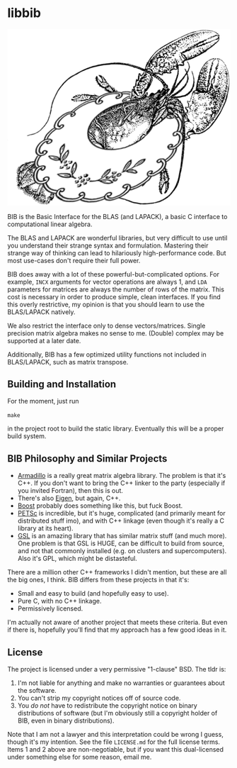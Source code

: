 # libbib

![logo](logo/logo.png)

BIB is the Basic Interface for the BLAS (and LAPACK), a basic C interface to computational linear algebra.

The BLAS and LAPACK are wonderful libraries, but very difficult to use until you understand their strange syntax and formulation.  Mastering their strange way of thinking can lead to hilariously high-performance code.  But most use-cases don't require their full power.

BIB does away with a lot of these powerful-but-complicated options.  For example, `INCX` arguments for vector operations are always 1, and `LDA` parameters for matrices are always the number of rows of the matrix.  This cost is necessary in order to produce simple, clean interfaces.  If you find this overly restrictive, my opinion is that you should learn to use the BLAS/LAPACK natively.

We also restrict the interface only to dense vectors/matrices.  Single precision matrix algebra makes no sense to me.  (Double) complex may be supported at a later date.

Additionally, BIB has a few optimized utility functions not included in BLAS/LAPACK, such as matrix transpose.



## Building and Installation

For the moment, just run

`make`

in the project root to build the static library.  Eventually this will be a proper build system.



## BIB Philosophy and Similar Projects

* [Armadillo](http://arma.sourceforge.net/) is a really great matrix algebra library.  The problem is that it's C++.  If you don't want to bring the C++ linker to the party (especially if you invited Fortran), then this is out.
* There's also [Eigen](http://eigen.tuxfamily.org/), but again, C++.
* [Boost](http://www.boost.org/) probably does something like this, but fuck Boost.
* [PETSc](https://www.mcs.anl.gov/petsc/) is incredible, but it's huge, complicated (and primarily meant for distributed stuff imo), and with C++ linkage (even though it's really a C library at its heart).
* [GSL](https://www.gnu.org/software/gsl/) is an amazing library that has similar matrix stuff (and much more).  One problem is that GSL is HUGE, can be difficult to build from source, and not that commonly installed (e.g. on clusters and supercomputers).  Also it's GPL, which might be distasteful.

There are a million other C++ frameworks I didn't mention, but these are all the big ones, I think.  BIB differs from these projects in that it's:

* Small and easy to build (and hopefully easy to use).
* Pure C, with no C++ linkage.
* Permissively licensed.

I'm actually not aware of another project that meets these criteria.  But even if there is, hopefully you'll find that my approach has a few good ideas in it.



## License

The project is licensed under a very permissive "1-clause" BSD.  The tldr is:

1. I'm not liable for anything and make no warranties or guarantees about the software.
2. You can't strip my copyright notices off of source code.
3. You *do not* have to redistribute the copyright notice on binary distributions of software (but I'm obviously still a copyright holder of BIB, even in binary distributions).

Note that I am not a lawyer and this interpretation could be wrong I guess, though it's my intention.  See the file `LICENSE.md` for the full license terms.  Items 1 and 2 above are non-negotiable, but if you want this dual-licensed under something else for some reason, email me.
